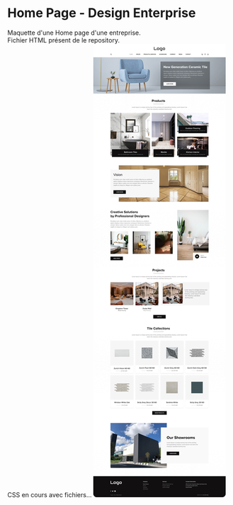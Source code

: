 # Home Page - Design Enterprise
Maquette d'une Home page d'une entreprise.  
Fichier HTML présent de le repository.   
CSS en cours avec fichiers...
![Maquette Home Design](https://github.com/Dev-IT-Seb/Home-Page-Design/blob/main/Maquette-Home%20Design.jpg)
